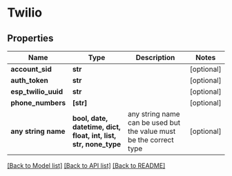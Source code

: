 # Twilio


## Properties
Name | Type | Description | Notes
------------ | ------------- | ------------- | -------------
**account_sid** | **str** |  | [optional] 
**auth_token** | **str** |  | [optional] 
**esp_twilio_uuid** | **str** |  | [optional] 
**phone_numbers** | **[str]** |  | [optional] 
**any string name** | **bool, date, datetime, dict, float, int, list, str, none_type** | any string name can be used but the value must be the correct type | [optional]

[[Back to Model list]](../README.md#documentation-for-models) [[Back to API list]](../README.md#documentation-for-api-endpoints) [[Back to README]](../README.md)


